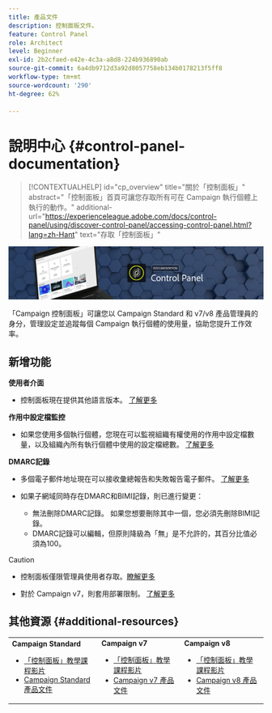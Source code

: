 ```yaml
---
title: 產品文件
description: 控制面板文件。
feature: Control Panel
role: Architect
level: Beginner
exl-id: 2b2cfaed-e42e-4c3a-a8d8-224b936890ab
source-git-commit: 6a4db9712d3a92d8057758eb134b0178213f5ff8
workflow-type: tm+mt
source-wordcount: '290'
ht-degree: 62%

---
```


# 說明中心 {#control-panel-documentation}

>[!CONTEXTUALHELP]
>id="cp_overview"
>title="關於「控制面板」"
>abstract="「控制面板」首頁可讓您存取所有可在 Campaign 執行個體上執行的動作。"
>additional-url="https://experienceleague.adobe.com/docs/control-panel/using/discover-control-panel/accessing-control-panel.html?lang=zh-Hant" text="存取「控制面板」"

![](assets/do-not-localize/banner.png)

「Campaign 控制面板」可讓您以 Campaign Standard 和 v7/v8 產品管理員的身分，管理設定並追蹤每個 Campaign 執行個體的使用量，協助您提升工作效率。

## 新增功能

**使用者介面**

* 控制面板現在提供其他語言版本。 [了解更多](discover/using/discovering-the-interface.md#supported-languages-languages)

**作用中設定檔監控**

* 如果您使用多個執行個體，您現在可以監視組織有權使用的作用中設定檔數量，以及組織內所有執行個體中使用的設定檔總數。 [了解更多](performance-monitoring/using/active-profiles-monitoring.md)

**DMARC記錄**

* 多個電子郵件地址現在可以接收彙總報告和失敗報告電子郵件。 [了解更多](subdomains-certificates/using/dmarc.md)
* 如果子網域同時存在DMARC和BIMI記錄，則已進行變更：

   * 無法刪除DMARC記錄。 如果您想要刪除其中一個，您必須先刪除BIMI記錄。
   * DMARC記錄可以編輯，但原則降級為「無」是不允許的，其百分比值必須為100。

>[!CAUTION]
>
>* 控制面板僅限管理員使用者存取。[瞭解更多](https://experienceleague.adobe.com/docs/control-panel/using/discover-control-panel/managing-permissions.html?lang=zh-Hant#discover-control-panel)
>
>* 對於 Campaign v7，則套用部署限制。 [了解更多](faq.md#v7-restrictions)

## 其他資源 {#additional-resources}

<table>
    <tr>
        <td><b>Campaign Standard</b><br/>
        <ul>
            <li><a href="https://experienceleague.adobe.com/docs/campaign-standard-learn/control-panel/control-panel-overview.html?lang=zh-Hant">「控制面板」教學課程影片</a></li>
            <li><a href="https://experienceleague.adobe.com/docs/campaign-standard/using/campaign-standard-home.html?lang=zh-Hant">Campaign Standard 產品文件</a></li>
        </ul>
        </td>
        <td><b>Campaign v7</b><br/>
        <ul>
            <li><a href="https://experienceleague.adobe.com/docs/campaign-classic-learn/control-panel/control-panel-overview.html?lang=zh-Hant">「控制面板」教學課程影片</a></li>
            <li><a href="https://experienceleague.adobe.com/docs/campaign-classic/using/campaign-classic-home.html?lang=zh-Hant">Campaign v7 產品文件</a></li>
        </ul>
        </td>
        <td><b>Campaign v8</b><br/>
        <ul>
            <li><a href="https://experienceleague.adobe.com/docs/campaign-learn/control-panel/control-panel-overview.html?lang=zh-Hant">「控制面板」教學課程影片</a></li>
            <li><a href="https://experienceleague.adobe.com/docs/campaign/campaign-v8/campaign-home.html?lang=zh-Hant">Campaign v8 產品文件</a></li>
        </ul>
        </td>
    </tr>
</table>
